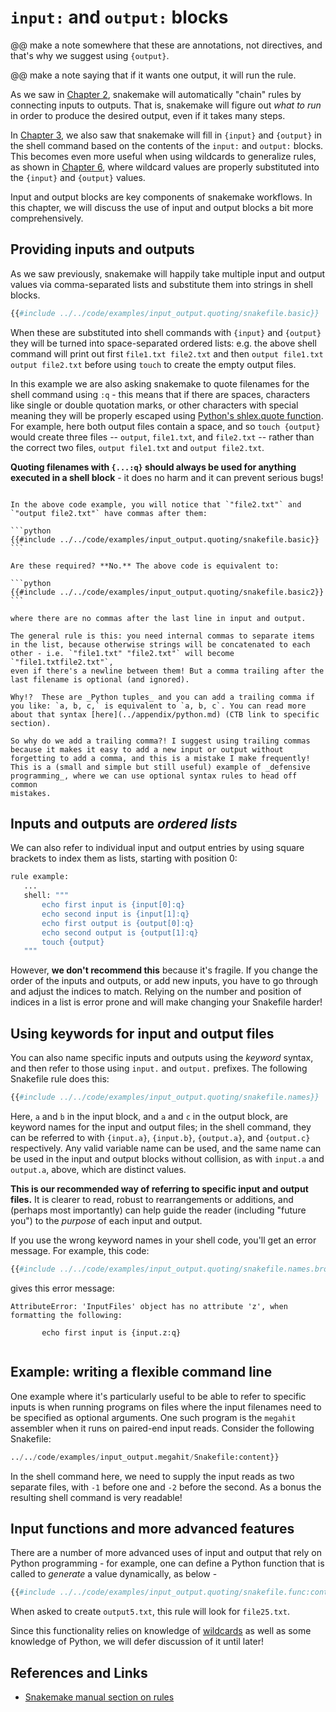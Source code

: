 # `input:` and `output:` blocks

@@ make a note somewhere that these are annotations, not directives,
and that's why we suggest using `{output}`.

@@ make a note saying that if it wants one output, it will run the rule.

As we saw in [Chapter 2](../chapter_2.md), snakemake will automatically
"chain" rules by connecting inputs to outputs. That is, snakemake
will figure out _what to run_ in order to produce the desired output,
even if it takes many steps.

In [Chapter 3](../chapter_3.md), we also saw that snakemake will fill
in `{input}` and `{output}` in the shell command based on the contents
of the `input:` and `output:` blocks. This becomes even more useful
when using wildcards to generalize rules, as shown in
[Chapter 6](../chapter_6.md), where wildcard values are properly
substituted into the `{input}` and `{output}` values.

Input and output blocks are key components of snakemake workflows.
In this chapter, we will discuss the use of input and output blocks
a bit more comprehensively.

## Providing inputs and outputs

As we saw previously, snakemake will happily take multiple input and
output values via comma-separated lists and substitute them into strings
in shell blocks.

```python
{{#include ../../code/examples/input_output.quoting/snakefile.basic}}
```

When these are substituted into shell commands with `{input}` and
`{output}` they will be turned into space-separated ordered lists:
e.g. the above shell command will print out first `file1.txt
file2.txt` and then `output file1.txt output file2.txt` before using `touch` to
create the empty output files.

In this example we are also asking snakemake to quote filenames for
the shell command using `:q` - this means that if there are spaces,
characters like single or double quotation marks, or other characters
with special meaning they will be properly escaped using
[Python's shlex.quote function](https://docs.python.org/3/library/shlex.html#shlex.quote).
For example, here both output files contain a space, and so `touch
{output}` would create three files -- `output`, `file1.txt`, and
`file2.txt` -- rather than the correct two files, `output file1.txt`
and `output file2.txt`.

**Quoting filenames with `{...:q}` should always be used for anything
executed in a shell block** - it does no harm and it can prevent
serious bugs!

~~~admonish info title='Where can we (and should we) put commas?'

In the above code example, you will notice that `"file2.txt"` and
`"output file2.txt"` have commas after them:

```python
{{#include ../../code/examples/input_output.quoting/snakefile.basic}}
```

Are these required? **No.** The above code is equivalent to:

```python
{{#include ../../code/examples/input_output.quoting/snakefile.basic2}}
```

where there are no commas after the last line in input and output.

The general rule is this: you need internal commas to separate items
in the list, because otherwise strings will be concatenated to each
other - i.e. `"file1.txt" "file2.txt"` will become `"file1.txtfile2.txt"`,
even if there's a newline between them! But a comma trailing after the
last filename is optional (and ignored).

Why!?  These are _Python tuples_ and you can add a trailing comma if
you like: `a, b, c,` is equivalent to `a, b, c`. You can read more
about that syntax [here](../appendix/python.md) (CTB link to specific
section).

So why do we add a trailing comma?! I suggest using trailing commas
because it makes it easy to add a new input or output without
forgetting to add a comma, and this is a mistake I make frequently!
This is a (small and simple but still useful) example of _defensive
programming_, where we can use optional syntax rules to head off common
mistakes.

~~~

## Inputs and outputs are _ordered lists_

We can also refer to individual input and output entries by using
square brackets to index them as lists, starting with position 0:

```python
rule example:
   ...
   shell: """
       echo first input is {input[0]:q}
       echo second input is {input[1]:q}
       echo first output is {output[0]:q}
       echo second output is {output[1]:q}
       touch {output}
   """
```

However, **we don't recommend this** because it's fragile. If you
change the order of the inputs and outputs, or add new inputs, you
have to go through and adjust the indices to match.  Relying on the
number and position of indices in a list is error prone and will make
changing your Snakefile harder!

## Using keywords for input and output files

You can also name specific inputs and outputs using the _keyword_
syntax, and then refer to those using `input.` and `output.` prefixes.
The following Snakefile rule does this:
```python
{{#include ../../code/examples/input_output.quoting/snakefile.names}}
```

Here, `a` and `b` in the input block, and `a` and `c` in the output block,
are keyword names for the input and output files; in the shell command,
they can be referred to with `{input.a}`, `{input.b}`, `{output.a}`, and
`{output.c}` respectively. Any valid variable name can be used, and the
same name can be used in the input and output blocks without collision,
as with `input.a` and `output.a`, above, which are distinct values.

**This is our recommended way of referring to specific input and
output files.** It is clearer to read, robust to rearrangements or
additions, and (perhaps most importantly) can help guide the reader
(including "future you") to the _purpose_ of each input and output.

If you use the wrong keyword names in your shell code, you'll get an
error message. For example, this code:
```python
{{#include ../../code/examples/input_output.quoting/snakefile.names.broken:content}}
```
gives this error message:
```
AttributeError: 'InputFiles' object has no attribute 'z', when formatting the following:

       echo first input is {input.z:q}
   
```

## Example: writing a flexible command line

One example where it's particularly useful to be able to refer to
specific inputs is when running programs on files where the input
filenames need to be specified as optional arguments.  One such
program is the `megahit` assembler when it runs on paired-end input
reads. Consider the following Snakefile:

```python {{#include
../../code/examples/input_output.megahit/Snakefile:content}}
```

In the shell command here, we need to supply the input reads as two
separate files, with `-1` before one and `-2` before the second. As a
bonus the resulting shell command is very readable!

## Input functions and more advanced features

There are a number of more advanced uses of input and output that rely
on Python programming - for example, one can define a Python function
that is called to _generate_ a value dynamically, as below -

```python
{{#include ../../code/examples/input_output.quoting/snakefile.func:content}}
```

When asked to create `output5.txt`, this rule will look for
`file25.txt`.

Since this functionality relies on knowledge of
[wildcards](wildcards.md) as well as some knowledge of Python, we will
defer discussion of it until later!

## References and Links

* [Snakemake manual section on rules](https://snakemake.readthedocs.io/en/stable/snakefiles/rules.html#snakefiles-and-rules)
